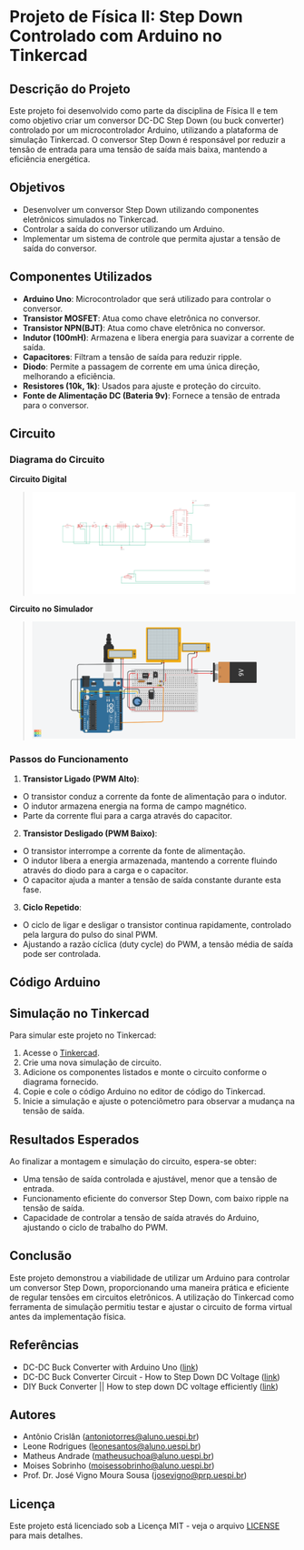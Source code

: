 # Projeto de Física II: Step Down Controlado com Arduino no Tinkercad

## Descrição do Projeto

Este projeto foi desenvolvido como parte da disciplina de Física II e tem como objetivo criar um conversor DC-DC Step Down (ou buck converter) controlado por um microcontrolador Arduino, utilizando a plataforma de simulação Tinkercad. O conversor Step Down é responsável por reduzir a tensão de entrada para uma tensão de saída mais baixa, mantendo a eficiência energética.

## Objetivos

- Desenvolver um conversor Step Down utilizando componentes eletrônicos simulados no Tinkercad.
- Controlar a saída do conversor utilizando um Arduino.
- Implementar um sistema de controle que permita ajustar a tensão de saída do conversor.

## Componentes Utilizados

- **Arduino Uno**: Microcontrolador que será utilizado para controlar o conversor.
- **Transistor MOSFET**: Atua como chave eletrônica no conversor.
- **Transistor NPN(BJT)**: Atua como chave eletrônica no conversor.
- **Indutor (100mH)**: Armazena e libera energia para suavizar a corrente de saída.
- **Capacitores**: Filtram a tensão de saída para reduzir ripple.
- **Diodo**: Permite a passagem de corrente em uma única direção, melhorando a eficiência.
- **Resistores (10k, 1k)**: Usados para ajuste e proteção do circuito.
- **Fonte de Alimentação DC (Bateria 9v)**: Fornece a tensão de entrada para o conversor.

## Circuito
### Diagrama do Circuito

**Circuito Digital**
> ![Diagrama do Circuito](/Circuito%20e%20Componentes/Circuito_Digital.png)

**Circuito no Simulador**

> ![Circuito no Simulador](/Circuito%20e%20Componentes/Step%20Down%20controlado%20por%20Arduino.png)


### Passos do Funcionamento

1. **Transistor Ligado (PWM Alto)**: 
- O transistor conduz a corrente da fonte de alimentação para o indutor.
- O indutor armazena energia na forma de campo magnético.
- Parte da corrente flui para a carga através do capacitor.

2. **Transistor Desligado (PWM Baixo)**: 
- O transistor interrompe a corrente da fonte de alimentação.
- O indutor libera a energia armazenada, mantendo a corrente fluindo através do diodo para a carga e o capacitor.
- O capacitor ajuda a manter a tensão de saída constante durante esta fase.

3. **Ciclo Repetido**: 
- O ciclo de ligar e desligar o transistor continua rapidamente, controlado pela largura do pulso do sinal PWM.
- Ajustando a razão cíclica (duty cycle) do PWM, a tensão média de saída pode ser controlada.


## Código Arduino
## Simulação no Tinkercad

Para simular este projeto no Tinkercad:

1. Acesse o [Tinkercad](https://www.tinkercad.com/things/jjUOCN3jrHF-grand-esboo/editel?sharecode=zxqb6WLQkqMb8zrbpSr2WBJduSnd5iK9LYmfXquICK4).
2. Crie uma nova simulação de circuito.
3. Adicione os componentes listados e monte o circuito conforme o diagrama fornecido.
4. Copie e cole o código Arduino no editor de código do Tinkercad.
5. Inicie a simulação e ajuste o potenciômetro para observar a mudança na tensão de saída.

## Resultados Esperados

Ao finalizar a montagem e simulação do circuito, espera-se obter:

- Uma tensão de saída controlada e ajustável, menor que a tensão de entrada.
- Funcionamento eficiente do conversor Step Down, com baixo ripple na tensão de saída.
- Capacidade de controlar a tensão de saída através do Arduino, ajustando o ciclo de trabalho do PWM.

## Conclusão

Este projeto demonstrou a viabilidade de utilizar um Arduino para controlar um conversor Step Down, proporcionando uma maneira prática e eficiente de regular tensões em circuitos eletrônicos. A utilização do Tinkercad como ferramenta de simulação permitiu testar e ajustar o circuito de forma virtual antes da implementação física.

## Referências

- DC-DC Buck Converter with Arduino Uno ([link](https://samiralavi.github.io/blog/buck_coverter/buck_converter_arduino/))
- DC-DC Buck Converter Circuit - How to Step Down DC Voltage ([link](https://circuitdigest.com/microcontroller-projects/arduino-dc-dc-buck-converter-circuit))
- DIY Buck Converter || How to step down DC voltage efficiently ([link](https://www.youtube.com/watch?v=m8rK9gU30v4))

## Autores

- Antônio Crislân (antoniotorres@aluno.uespi.br)
- Leone Rodrigues (leonesantos@aluno.uespi.br)
- Matheus Andrade (matheusuchoa@aluno.uespi.br)
- Moises Sobrinho (moisessobrinho@aluno.uespi.br)
- Prof. Dr. José Vigno Moura Sousa (josevigno@prp.uespi.br)

## Licença

Este projeto está licenciado sob a Licença MIT - veja o arquivo [LICENSE](LICENSE) para mais detalhes.
